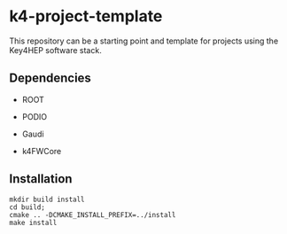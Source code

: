 # k4-project-template


This repository can be a starting point and template for projects using the Key4HEP software stack.



## Dependencies

* ROOT

* PODIO

* Gaudi

* k4FWCore

## Installation


```
mkdir build install
cd build;
cmake .. -DCMAKE_INSTALL_PREFIX=../install
make install


```


